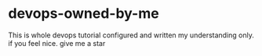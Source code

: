 # devops-owned-by-me
This is whole devops tutorial configured and written my understanding only. if you feel nice. give me a star
